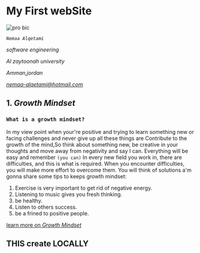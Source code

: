 
# My First webSite 
![pro bic](https://cdn3.iconfinder.com/data/icons/business-round-flat-vol-1-1/36/user_account_profile_avatar_person_student_female-512.png)

*`Nemaa Alqetami`*

*software engineering*

*Al zaytoonah university*

*Amman,jordan*

*nemaa-alqetami@hotmail.com*


## 1. *Growth Mindset*
### `What is a growth mindset?`
In my view point when your're positive and trying to learn something new or facing challenges and never give up all these things are Contribute to the growth of the mind,So think about something new, be creative in your thoughts and move away from negativity and say I can. Everything will be easy and remember `(you can)`
In every new field you work in, there are difficulties, and this is what is required. When you encounter difficulties, you will make more effort to overcome them. You will think of solutions
a'm gonna share some tips to keeps growth mindset:
1. Exercise is very important to get rid of negative energy.
2. Listening to music gives you fresh thinking.
3. be healthy.
4. Listen to others success.
5. be a frined to positive people.









[ learn more on *Growth Mindset*](https://www.atlassian.com/blog/inside-atlassian/growth-mindset)

## THIS create LOCALLY 





